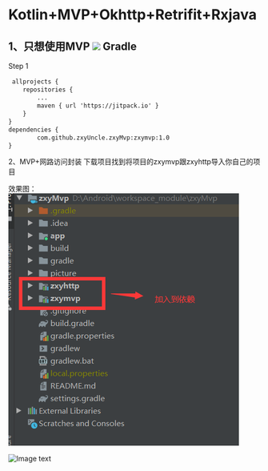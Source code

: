# Kotlin+MVP+Okhttp+Retrifit+Rxjava
1、只想使用MVP
[![](https://jitpack.io/v/zxyUncle/zxyMvp.svg)](https://jitpack.io/#zxyUncle/zxyMvp)
Gradle
-----
Step 1


     allprojects {
		repositories {
			...
			maven { url 'https://jitpack.io' }
		}
	}
	dependencies {
	        com.github.zxyUncle.zxyMvp:zxymvp:1.0
	}

2、MVP+网路访问封装
下载项目找到将项目的zxymvp跟zxyhttp导入你自己的项目

效果图：
![Image text](https://github.com/zxyUncle/zxyMvp/blob/master/picture/aaa.png)    

![Image text](https://github.com/zxyUncle/zxyMvp/blob/master/picture/mvp.gif)

